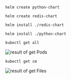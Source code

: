 ```helm create python-chart```


```helm create redis-chart```


```helm install ./redis-chart```


```helm install ./python-chart```


```kubectl get all```

![result of get Pods](images/all.png "Output")

```kubectl get cm```

![result of get Files](images/file.png "Output")

